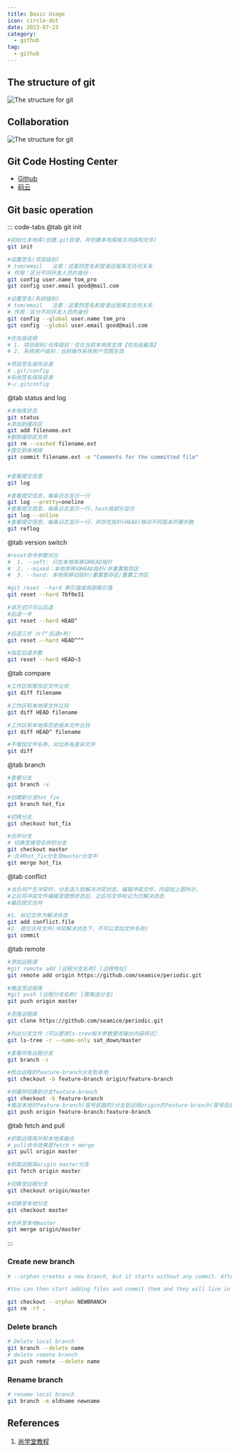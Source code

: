 ```yaml
---
title: Basic Usage
icon: circle-dot
date: 2023-07-23
category:
  - github
tag:
  - github
---
```


## The structure of git
![The structure for git](/assets/images/github/git_struct.webp)

## Collaboration
![The structure for git](/assets/images/github/remote_collaborate.png)

## Git Code Hosting Center
- [Github](https://github.com/)
- [码云](https://gitee.com)

## Git basic operation
::: code-tabs
@tab git init
``` bash
#初始化本地库(创建.git目录，并创建本地库相关内容和文件)
git init

#设置签名(项目级别)
# tom/email   注意：这里的签名和登录远程库无任何关系
# 作用：区分不同开发人员的身份
git config user.name tom_pro
git config user.email good@mail.com

#设置签名(系统级别)
# tom/email   注意：这里的签名和登录远程库无任何关系
# 作用：区分不同开发人员的身份
git config --global user.name tom_pro
git config --global user.email good@mail.com

#优先级说明
# 1. 项目级别/仓库级别：仅在当前本地库生效【优先级最高】
# 2. 系统用户级别：当前操作系统用户范围生效

#项目签名保存目录
# .git/config
#系统签名保存目录
#~/.gitconfig
```

@tab status and log
``` bash
#本地库状态
git status
#添加到缓存区
git add filename.ext
#删除缓存区文件
git rm --cached filename.ext
#提交到本地库
git commit filename.ext -m "Comments for the committed file"


#查看提交信息
git log

#查看提交信息，每条日志显示一行
git log --pretty=oneline
#查看提交信息，每条日志显示一行，hash值部分显示
git log --online
#查看提交信息，每条日志显示一行，并存在指针(HEAD)移动不同版本所需步数
git reflog
```

@tab version switch
``` bash
#reset命令参数对比
#  1. --soft: 只在本地库移动HEAD指针
#  2. --mixed：本地库移动HEAD指针/并重置暂存区
#  3. --hard: 本地库移动指针/重置暂存区/重置工作区

#git reset --hard 索引值或局部索引值
git reset --hard 7bf0e31

#该方式只可以后退
#后退一步
git reset --hard HEAD^

#后退三步（n个^后退n布）
git reset --hard HEAD^^^

#指定后退步数
git reset --hard HEAD~3
```

@tab compare
``` bash
#工作区和暂存区文件比较
git diff filename

#工作区和本地库文件比较
git diff HEAD filename

#工作区和本地库历史版本文件比较
git diff HEAD^ filename

#不增加文件名称，对比所有差异文件
git diff
```

@tab branch
``` bash
#查看分支
git branch -v

#创建新分支hot_fix
git branch hot_fix

#切换分支
git checkout hot_fix

#合并分支
# 切换至接受合并的分支
git checkout master
# 合并hot_fix分支至master分支中
git merge hot_fix 
```

@tab conflict
``` bash
#当合并产生冲突时，分支进入到解决冲突状态，编辑冲突文件，内容如上图所示，
#之后将冲突文件编辑至理想状态后，之后将文件标记为已解决状态
#最后提交合并

#1. 标记文件为解决状态
git add conflict.file
#2. 提交合并文件(冲突解决状态下，不可以添加文件名称)
git commit
```

@tab remote
``` bash
#添加远程源
#git remote add [远程分支名称] [远程地址]
git remote add origin https://github.com/seamice/periodic.git

#推送至远程库
#git push [远程分支名称] [需推送分支]
git push origin master

#克隆远程库
git clone https://github.com/seamice/periodic.git

#列出分支文件（可以更改ls-tree相关参数更改输出内容样式）
git ls-tree -r --name-only sat_down/master

#查看所有远程分支
git branch -r

#检出远程的feature-branch分支到本地
git checkout -b feature-branch origin/feature-branch    

#创建并切换到分支feature-branch  
git checkout -b feature-branch    
#推送本地的feature-branch(冒号前面的)分支到远程origin的feature-branch(冒号后面的)分支(没有会自动创建)
git push origin feature-branch:feature-branch    
```


@tab fetch and pull
``` bash
#抓取远程库并和本地库融合
# pull命令效果是fetch + merge
git pull origin master

#抓取远程库origin master分支
git fetch origin master

#切换至远程分支
git checkout origin/master

#切换至本地分支
git checkout master

#合并至本地master
git merge origin/master  
```

:::

### Create new branch
``` bash
# --orphan creates a new branch, but it starts without any commit. After running the above command you are on a new branch "NEWBRANCH", and the first commit you create from this state will start a new history without any ancestry.

#You can then start adding files and commit them and they will live in their own branch. If you take a look at the log, you will see that it is isolated from the original log.

git checkout --orphan NEWBRANCH
git rm -rf .
```
### Delete branch
``` bash
# Delete local branch
git branch --delete name
# delete remote branch
git push remote --delete name
```
### Rename branch
``` bash
# rename local branch
git branch -m oldname newname


```

## References
01. [尚学堂教程](https://www.youtube.com/watch?v=iR8CbeZktoA)